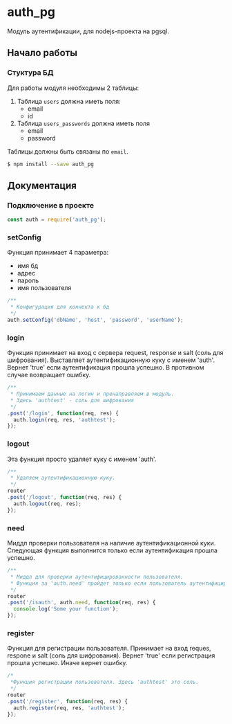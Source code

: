 # auth_pg
Модуль аутентификации, для nodejs-проекта на pgsql.

## Начало работы

### Стуктура БД


Для работы модуля необходимы 2 таблицы:

  1. Таблица `users` должна иметь поля:
      * email
      * id
  2. Таблица `users_passwords` должна иметь поля
      * email
      * password

  Таблицы должны быть связаны по `email`.
  
```sh
$ npm install --save auth_pg
```

## Документация

### Подключение в проекте

```js
const auth = require('auth_pg');
```

### setConfig
Функция принимает 4 параметра:
  * имя бд
  * адрес
  * пароль
  * имя пользователя

```js
/**
 * Конфигурация для коннекта к бд
 */
auth.setConfig('dbName', 'host', 'password', 'userName');
```

### login
Функция принимает на вход с сервера request, response и salt (соль для шифрования).
Выставляет аутентификационную куку с именем 'auth'.
Вернет 'true' если аутентификация прошла успешно. В противном случае возвращает ошибку.

```js
/**
 * Принимаем данные на логин и пренаправляем в модуль.
 * Здесь 'authtest' - соль для шифрования
 */
.post('/login', function(req, res) {
  auth.login(req, res, 'authtest');
});
```

### logout
Эта функция просто удаляет куку с именем 'auth'.

```js
/**
 * Удаляем аутентификационную куку.
 */
router
.post('/logout', function(req, res) {
  auth.logout(req, res);
});
```

### need
Миддл проверки пользователя на наличие аутентификационной куки.
Следующая функция выполнится только если аутентификация прошла успешно.

```js
/**
 * Миддл для проверки аутентифицированности пользователя.
 * Функция за 'auth.need' пройдет только если пользователь аутентифицирован.
 */
router
.post('/isauth', auth.need, function(req, res) {
  console.log('Some your function');
});
```

### register
Функция для регистрации пользователя. Принимает на вход reques, respone и salt (соль для шифрования).
Вернет 'true' если регистрация прошла успешно. Иначе вернет ошибку.

```js
/*
 *Функция регистрации пользователя. Здесь 'authtest' это соль. 
 */
router
.post('/register', function(req, res) {
  auth.register(req, res, 'authtest');
});
```
